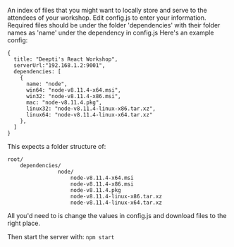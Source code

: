 An index of files that you might want to locally store and serve to the attendees of your workshop.
Edit config.js to enter your information.
Required files should be under the folder 'dependencies' with their folder names as 'name' under the dependency in config.js
Here's an example config:
```
{
  title: "Deepti's React Workshop",
  serverUrl:"192.168.1.2:9001",
  dependencies: [
    {
      name: "node",
      win64: "node-v8.11.4-x64.msi",
      win32: "node-v8.11.4-x86.msi",
      mac: "node-v8.11.4.pkg",
      linux32: "node-v8.11.4-linux-x86.tar.xz",
      linux64: "node-v8.11.4-linux-x64.tar.xz"
    },
  ]
}
```

This expects a folder structure of:
```
root/
    dependencies/
                node/
                    node-v8.11.4-x64.msi
                    node-v8.11.4-x86.msi
                    node-v8.11.4.pkg
                    node-v8.11.4-linux-x86.tar.xz
                    node-v8.11.4-linux-x64.tar.xz

```

All you'd need to is change the values in config.js and download files to the right place.

Then start the server with:
```npm start```